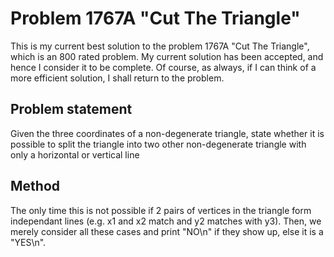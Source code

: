 # Problem 1767A "Cut The Triangle"

This is my current best solution to the problem 1767A "Cut The Triangle", which is an 800 rated problem. My current solution has been accepted, and hence I consider it to be complete. Of course, as always, if I can think of a more efficient solution, I shall return to the problem. 

## Problem statement
Given the three coordinates of a non-degenerate triangle, state whether it is possible to split the triangle into two other non-degenerate triangle with only a horizontal or vertical line

## Method
The only time this is not possible if 2 pairs of vertices in the triangle form independant lines (e.g. x1 and x2 match and y2 matches with y3). Then, we merely consider all these cases and print "NO\n" if they show up, else it is a "YES\n".
